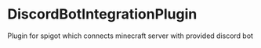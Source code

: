 # DiscordBotIntegrationPlugin
 Plugin for spigot which connects minecraft server with provided discord bot
